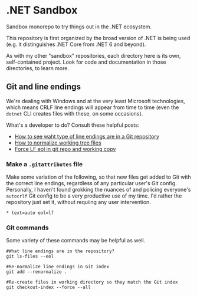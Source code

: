 # .NET Sandbox

Sandbox monorepo to try things out in the .NET ecosystem.

This repository is first organized by the broad version of .NET is being used
(e.g. it distinguishes .NET Core from .NET 6 and beyond).

As with my other "sandbox" repositories, each directory here is its own,
self-contained project.  Look for code and documentation in those directories,
to learn more.

## Git and line endings

We're dealing with Windows and at the very least Microsoft technologies, which
means CRLF line endings will appear from time to time (even the `dotnet` CLI
creates files with these, on some occasions).

What's a developer to do?  Consult these helpful posts:

* [How to see waht type of line endings are in a Git repository](https://stackoverflow.com/questions/35801024/how-to-see-what-type-of-line-endings-are-already-in-git-repository)
* [How to normalize working tree files](https://stackoverflow.com/questions/15641259/how-to-normalize-working-tree-line-endings-in-git)
* [Force LF eol in git repo and working copy](https://stackoverflow.com/questions/9976986/force-lf-eol-in-git-repo-and-working-copy)

### Make a `.gitattributes` file

Make some variation of the following, so that new files get added to Git with
the correct line endings, regardless of any particular user's Git config.
Personally, I haven't found grokking the nuances of and policing everyone's
`autocrlf` Git config to be a very productive use of my time.  I'd rather the
repository just set it, without requiing any user intervention.

```gitattributes
* text=auto eol=lf
```

### Git commands

Some variety of these commands may be helpful as well.

```shell
#What line endings are in the repository?
git ls-files --eol

#Re-normalize line endings in Git index
git add --renormalize .

#Re-create files in working directory so they match the Git index
git checkout-index --force --all
```
